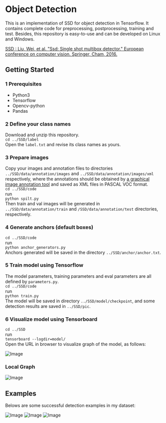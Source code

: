 # Object Detection
This is an implementation of SSD for object detection in Tensorflow. It contains complete code for preprocessing, postprocessing, training and test. Besides, this repository is easy-to-use and can be developed on Linux and Windows.  

[SSD : Liu, Wei, et al. "Ssd: Single shot multibox detector." European conference on computer vision. Springer, Cham, 2016.](https://arxiv.org/abs/1512.02325)

## Getting Started
### 1 Prerequisites  
* Python3  
* Tensorflow  
* Opencv-python  
* Pandas  

### 2 Define your class names  
Download  and unzip this repository.  
`cd ../SSD/label`  
Open the `label.txt` and revise its class names as yours.  

### 3 Prepare images  
Copy your images and annotation files to directories `../SSD/data/annotation/images` and `../SSD/data/annotation/images/xml` respectively, where the annotations should be obtained by [a graphical image annotation tool](https://github.com/tzutalin/labelImg) and  saved as XML files in PASCAL VOC format.  
`cd ../SSD/code`  
run  
`python spilt.py`  
Then train and val images will be generated in  `../SSD/data/annotation/train` and  `/SSD/data/annotation/test` directories, respectively.  

### 4 Generate anchors (default boxes)    
`cd ../SSD/code`  
run  
`python anchor_generators.py`  
Anchors generated will be saved in the directory `../SSD/anchor/anchor.txt`.  

### 5 Train model using Tensorflow  
The model parameters, training parameters and eval parameters are all defined by `parameters.py`.  
`cd ../SSD/code`  
run  
`python train.py`  
The model will be saved in directory `../SSD/model/checkpoint`, and some detection results are saved in `../SSD/pic`. 
 
### 6 Visualize model using Tensorboard  
`cd ../SSD`  
run  
`tensorboard --logdir=model/`   
Open the URL in browser to visualize graph of the model, as follows:

![Image](https://github.com/xiaogangLi/tensorflow-MobilenetV1-SSD/blob/master/SSD/pic/graph3.jpg)

### Local Graph
![Image](https://github.com/xiaogangLi/tensorflow-MobilenetV1-SSD/blob/master/SSD/pic/graph2.jpg)


## Examples  
Belows are some successful detection examples in my dataset:   

![Image](https://github.com/xiaogangLi/tensorflow-MobilenetV1-SSD/blob/master/SSD/pic/example1.jpg)
![Image](https://github.com/xiaogangLi/tensorflow-MobilenetV1-SSD/blob/master/SSD/pic/example3.jpg)
![Image](https://github.com/xiaogangLi/tensorflow-MobilenetV1-SSD/blob/master/SSD/pic/example2.jpg)

